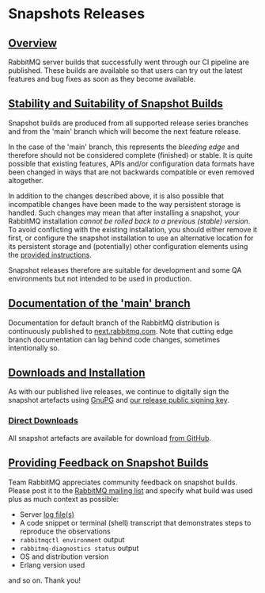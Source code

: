 <!--
Copyright (c) 2007-2023 VMware, Inc. or its affiliates.

All rights reserved. This program and the accompanying materials
are made available under the terms of the under the Apache License,
Version 2.0 (the "License”); you may not use this file except in compliance
with the License. You may obtain a copy of the License at

https://www.apache.org/licenses/LICENSE-2.0

Unless required by applicable law or agreed to in writing, software
distributed under the License is distributed on an "AS IS" BASIS,
WITHOUT WARRANTIES OR CONDITIONS OF ANY KIND, either express or implied.
See the License for the specific language governing permissions and
limitations under the License.
-->

# Snapshots Releases

## <a id="overview" class="anchor" href="#overview">Overview</a>

RabbitMQ server builds that successfully went through our CI
pipeline are published. These builds are available so that users
can try out the latest features and bug fixes as soon as they
become available.


## <a id="stability-and-safety" class="anchor" href="#stability-and-safety">Stability and Suitability of Snapshot Builds</a>

Snapshot builds are produced from all supported release series branches and from
the 'main' branch which will become the next feature release.

In the case of the 'main' branch, this represents the
<i>bleeding edge</i> and therefore should not be considered
complete (finished) or stable. It is quite possible that
existing features, APIs and/or configuration data formats have
been changed in ways that are not backwards compatible or even
removed altogether.

In addition to the changes described above, it is also possible that
incompatible changes have been made to the way persistent storage
is handled. Such changes may mean that after installing a snapshot,
your RabbitMQ installation <i>cannot be rolled back to a previous (stable) version</i>. To avoid conflicting with the existing
installation, you should either remove it first, or configure the
snapshot installation to use an alternative location for its
persistent storage and (potentially) other configuration elements
using the [provided instructions](relocate.html).

Snapshot releases therefore are suitable for development and some QA
environments but not intended to be used in production.


## <a id="documentation" class="anchor" href="#documentation">Documentation of the 'main' branch</a>

Documentation for default branch of the RabbitMQ distribution is continuously published to
[next.rabbitmq.com](http://next.rabbitmq.com/documentation.html).
Note that cutting edge branch documentation can lag behind code changes, sometimes
intentionally so.


## <a id="downloads" class="anchor" href="#downloads">Downloads and Installation</a>

As with our published live releases, we continue to digitally
sign the snapshot artefacts using [GnuPG](http://www.gnupg.org/) and
[our release public signing key](./signatures.html).

### <a id="direct-downloads" class="anchor" href="#direct-downloads">Direct Downloads</a>

All snapshot artefacts are available for download [from GitHub](https://github.com/rabbitmq/rabbitmq-server-binaries-dev/releases).


## <a id="feedback" class="anchor" href="#feedback">Providing Feedback on Snapshot Builds</a>

Team RabbitMQ appreciates community feedback on snapshot builds.
Please post it to the [RabbitMQ mailing list](https://groups.google.com/forum/#!forum/rabbitmq-users)
and specify what build was used plus as much context as possible:

 * Server [log file(s)](./logging.html)
 * A code snippet or terminal (shell) transcript that demonstrates steps to reproduce the observations
 * `rabbitmqctl environment` output
 * `rabbitmq-diagnostics status` output
 * OS and distribution version
 * Erlang version used

and so on. Thank you!
